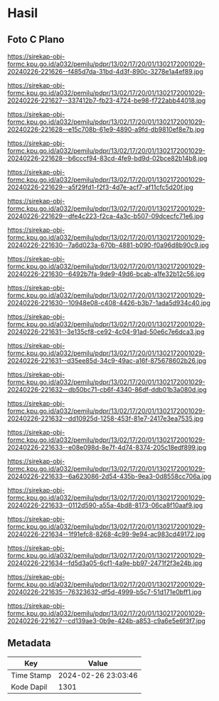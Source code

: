 # Hasil

## Foto C Plano

https://sirekap-obj-formc.kpu.go.id/a032/pemilu/pdpr/13/02/17/20/01/1302172001029-20240226-221626--f485d7da-31bd-4d3f-890c-3278e1a4ef89.jpg

https://sirekap-obj-formc.kpu.go.id/a032/pemilu/pdpr/13/02/17/20/01/1302172001029-20240226-221627--337412b7-fb23-4724-be98-f722abb44018.jpg

https://sirekap-obj-formc.kpu.go.id/a032/pemilu/pdpr/13/02/17/20/01/1302172001029-20240226-221628--e15c708b-61e9-4890-a9fd-db9810ef8e7b.jpg

https://sirekap-obj-formc.kpu.go.id/a032/pemilu/pdpr/13/02/17/20/01/1302172001029-20240226-221628--b6cccf94-83cd-4fe9-bd9d-02bce82b14b8.jpg

https://sirekap-obj-formc.kpu.go.id/a032/pemilu/pdpr/13/02/17/20/01/1302172001029-20240226-221629--a5f29fd1-f2f3-4d7e-acf7-af11cfc5d20f.jpg

https://sirekap-obj-formc.kpu.go.id/a032/pemilu/pdpr/13/02/17/20/01/1302172001029-20240226-221629--dfe4c223-f2ca-4a3c-b507-09dcecfc71e6.jpg

https://sirekap-obj-formc.kpu.go.id/a032/pemilu/pdpr/13/02/17/20/01/1302172001029-20240226-221630--7a6d023a-670b-4881-b090-f0a96d8b90c9.jpg

https://sirekap-obj-formc.kpu.go.id/a032/pemilu/pdpr/13/02/17/20/01/1302172001029-20240226-221630--6492b7fa-9de9-49d6-bcab-a1fe32b12c56.jpg

https://sirekap-obj-formc.kpu.go.id/a032/pemilu/pdpr/13/02/17/20/01/1302172001029-20240226-221630--10948e08-c408-4426-b3b7-1ada5d934c40.jpg

https://sirekap-obj-formc.kpu.go.id/a032/pemilu/pdpr/13/02/17/20/01/1302172001029-20240226-221631--3e135cf8-ce92-4c04-91ad-50e6c7e6dca3.jpg

https://sirekap-obj-formc.kpu.go.id/a032/pemilu/pdpr/13/02/17/20/01/1302172001029-20240226-221631--d35ee85d-34c9-49ac-a16f-875678602b26.jpg

https://sirekap-obj-formc.kpu.go.id/a032/pemilu/pdpr/13/02/17/20/01/1302172001029-20240226-221632--db50bc71-cb6f-4340-86df-ddb01b3a080d.jpg

https://sirekap-obj-formc.kpu.go.id/a032/pemilu/pdpr/13/02/17/20/01/1302172001029-20240226-221632--dd10925d-1258-453f-81e7-2417e3ea7535.jpg

https://sirekap-obj-formc.kpu.go.id/a032/pemilu/pdpr/13/02/17/20/01/1302172001029-20240226-221633--e08e098d-8e7f-4d74-8374-205c18edf899.jpg

https://sirekap-obj-formc.kpu.go.id/a032/pemilu/pdpr/13/02/17/20/01/1302172001029-20240226-221633--6a623086-2d54-435b-9ea3-0d8558cc706a.jpg

https://sirekap-obj-formc.kpu.go.id/a032/pemilu/pdpr/13/02/17/20/01/1302172001029-20240226-221633--0112d590-a55a-4bd8-8173-06ca8f10aaf9.jpg

https://sirekap-obj-formc.kpu.go.id/a032/pemilu/pdpr/13/02/17/20/01/1302172001029-20240226-221634--1f91efc8-8268-4c99-9e94-ac983cd49172.jpg

https://sirekap-obj-formc.kpu.go.id/a032/pemilu/pdpr/13/02/17/20/01/1302172001029-20240226-221634--fd5d3a05-6cf1-4a9e-bb97-2471f2f3e24b.jpg

https://sirekap-obj-formc.kpu.go.id/a032/pemilu/pdpr/13/02/17/20/01/1302172001029-20240226-221635--76323632-df5d-4999-b5c7-51d171e0bff1.jpg

https://sirekap-obj-formc.kpu.go.id/a032/pemilu/pdpr/13/02/17/20/01/1302172001029-20240226-221627--cd139ae3-0b9e-424b-a853-c9a6e5e6f3f7.jpg


## Metadata

| Key        | Value               |
| ---------- | ------------------- |
| Time Stamp | 2024-02-26 23:03:46 |
| Kode Dapil | 1301                |



